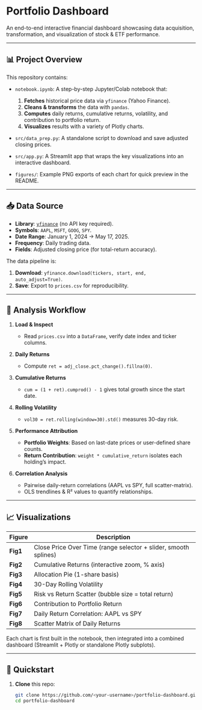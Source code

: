 
# Portfolio Dashboard

An end-to-end interactive financial dashboard showcasing data acquisition, transformation, and visualization of stock & ETF performance.

---

## 📊 Project Overview

This repository contains:

* `notebook.ipynb`: A step-by-step Jupyter/Colab notebook that:

  1. **Fetches** historical price data via `yfinance` (Yahoo Finance).
  2. **Cleans & transforms** the data with `pandas`.
  3. **Computes** daily returns, cumulative returns, volatility, and contribution to portfolio return.
  4. **Visualizes** results with a variety of Plotly charts.

* `src/data_prep.py`: A standalone script to download and save adjusted closing prices.

* `src/app.py`: A Streamlit app that wraps the key visualizations into an interactive dashboard.

* `figures/`: Example PNG exports of each chart for quick preview in the README.

---

## 📥 Data Source

* **Library**: [`yfinance`](https://pypi.org/project/yfinance/) (no API key required).
* **Symbols**: `AAPL`, `MSFT`, `GOOG`, `SPY`.
* **Date Range**: January 1, 2024 → May 17, 2025.
* **Frequency**: Daily trading data.
* **Fields**: Adjusted closing price (for total-return accuracy).

The data pipeline is:

1. **Download**: `yfinance.download(tickers, start, end, auto_adjust=True)`.
2. **Save**: Export to `prices.csv` for reproducibility.

---

## 🔄 Analysis Workflow

1. **Load & Inspect**

   * Read `prices.csv` into a `DataFrame`, verify date index and ticker columns.

2. **Daily Returns**

   * Compute `ret = adj_close.pct_change().fillna(0)`.

3. **Cumulative Returns**

   * `cum = (1 + ret).cumprod() - 1` gives total growth since the start date.

4. **Rolling Volatility**

   * `vol30 = ret.rolling(window=30).std()` measures 30-day risk.

5. **Performance Attribution**

   * **Portfolio Weights**: Based on last-date prices or user-defined share counts.
   * **Return Contribution**: `weight * cumulative_return` isolates each holding’s impact.

6. **Correlation Analysis**

   * Pairwise daily-return correlations (AAPL vs SPY, full scatter-matrix).
   * OLS trendlines & R² values to quantify relationships.

---

## 📈 Visualizations

| Figure   | Description                                                     |
| -------- | --------------------------------------------------------------- |
| **Fig1** | Close Price Over Time (range selector + slider, smooth splines) |
| **Fig2** | Cumulative Returns (interactive zoom, % axis)                   |
| **Fig3** | Allocation Pie (1-share basis)                                  |
| **Fig4** | 30-Day Rolling Volatility                                       |
| **Fig5** | Risk vs Return Scatter (bubble size = total return)             |
| **Fig6** | Contribution to Portfolio Return                                |
| **Fig7** | Daily Return Correlation: AAPL vs SPY                           |
| **Fig8** | Scatter Matrix of Daily Returns                                 |

Each chart is first built in the notebook, then integrated into a combined dashboard (Streamlit + Plotly or standalone Plotly subplots).

---

## 🚀 Quickstart

1. **Clone** this repo:

   ```bash
   git clone https://github.com/<your-username>/portfolio-dashboard.git
   cd portfolio-dashboard

